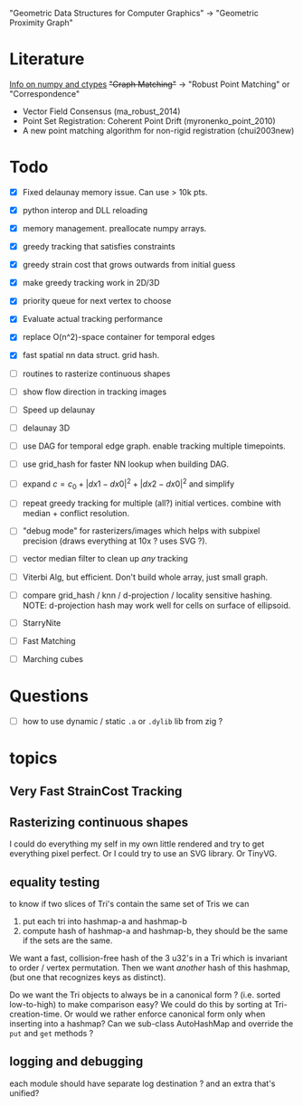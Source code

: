 
"Geometric Data Structures for Computer Graphics" →  "Geometric Proximity Graph"

# Literature

[Info on numpy and ctypes](https://stackoverflow.com/questions/14887378/how-to-return-array-from-c-function-to-python-using-ctypes)
~~"Graph Matching"~~ →  "Robust Point Matching" or "Correspondence"
- Vector Field Consensus (ma_robust_2014)
- Point Set Registration: Coherent Point Drift (myronenko_point_2010)
- A new point matching algorithm for non-rigid registration (chui2003new)

# Todo

- [x] Fixed delaunay memory issue. Can use > 10k pts.
- [x] python interop and DLL reloading
- [x] memory management. preallocate numpy arrays.
- [x] greedy tracking that satisfies constraints
- [x] greedy strain cost that grows outwards from initial guess
- [x] make greedy tracking work in 2D/3D
- [x] priority queue for next vertex to choose
- [x] Evaluate actual tracking performance
- [x] replace O(n^2)-space container for temporal edges
- [x] fast spatial nn data struct. grid hash. 
- [ ] routines to rasterize continuous shapes
- [ ] show flow direction in tracking images
- [ ] Speed up delaunay
- [ ] delaunay 3D
- [ ] use DAG for temporal edge graph. enable tracking multiple timepoints.
- [ ] use grid_hash for faster NN lookup when building DAG.
- [ ] expand $c=c_0 + |dx1-dx0|^2 + |dx2-dx0|^2$ and simplify
- [ ] repeat greedy tracking for multiple (all?) initial vertices. combine with median + conflict resolution.
- [ ] "debug mode" for rasterizers/images which helps with subpixel precision (draws everything at 10x ? uses SVG ?).

- [ ] vector median filter to clean up _any_ tracking
- [ ] Viterbi Alg, but efficient. Don't build whole array, just small graph.
- [ ] compare grid_hash / knn / d-projection / locality sensitive hashing. NOTE: d-projection hash may work well for cells on surface of ellipsoid.
- [ ] StarryNite
- [ ] Fast Matching
- [ ] Marching cubes



# Questions

- [ ] how to use dynamic / static `.a` or `.dylib` lib from zig ? 


# topics

## Very Fast StrainCost Tracking

## Rasterizing continuous shapes

I could do everything my self in my own little rendered and try to get everything pixel perfect. Or I could try to use an SVG library. Or TinyVG.

## equality testing

to know if two slices of Tri's contain the same set of Tris we can
1. put each tri into hashmap-a and hashmap-b
2. compute hash of hashmap-a and hashmap-b, they should be the same if the sets are the same.

We want a fast, collision-free hash of the 3 u32's in a Tri which is invariant to order / vertex permutation.
Then we want _another_ hash of this hashmap, (but one that recognizes keys as distinct).

Do we want the Tri objects to always be in a canonical form ? (i.e. sorted low-to-high) to make comparison easy?
We could do this by sorting at Tri-creation-time.
Or would we rather enforce canonical form only when inserting into a hashmap?
Can we sub-class AutoHashMap and override the `put` and `get` methods ?

## logging and debugging

each module should have separate log destination ? and an extra that's unified?




